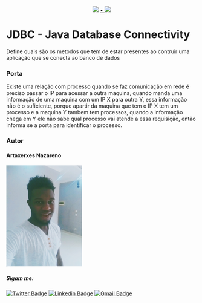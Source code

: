 <div align="center">
<img src="https://img.shields.io/badge/feito%20por-Artaxerxes Nazareno-blue"/>
    <a href="https://twitter.com/Artaxerxes0001">
    • 
    <img src="https://img.shields.io/twitter/follow/Artaxerxes0001?style=social">
    </a><br>
</div>

# JDBC - Java Database Connectivity
Define quais são os metodos que tem de estar presentes ao contruir uma aplicação que se conecta ao banco de dados

### Porta
Existe uma relação com processo quando se faz comunicação em rede é preciso passar o IP para acessar a outra maquina, quando manda uma informação de uma maquina com um IP X para outra Y, essa informação não é o suficiente, porque apartir da maquina que tem o IP X tem um processo e a maquina Y tambem tem processos, quando a informação chega em Y ele não sabe qual processo vai atende a essa requisição, então informa se a porta para identificar o processo.


### Autor

#### Artaxerxes Nazareno
<img src="https://github.com/artaxerxes001/artaxerxes001/raw/main/imagens/eu.jpg" width="200">

##### Sigam me:
[![Twitter Badge](https://img.shields.io/badge/-@artaxerxes0001-1ca0f1?style=flat-square&labelColor=1ca0f1&logo=twitter&logoColor=white&link=https://twitter.com/tgmarinho)](https://twitter.com/Artaxerxes0001)  [![Linkedin Badge](https://img.shields.io/badge/-Artaxerxes_Nazareno-blue?style=flat-square&logo=Linkedin&logoColor=white&link=https://www.linkedin.com/in/artaxerxes-nazare/)](https://www.linkedin.com/in/artaxerxes-nazare/) [![Gmail Badge](https://img.shields.io/badge/-artaxerxesnazare@gmail.com-c14438?style=flat-square&logo=Gmail&logoColor=white&link=mailto:artaxerxesnazare@gmail.comm)](mailto:artaxerxesnazare@gmail.com)
